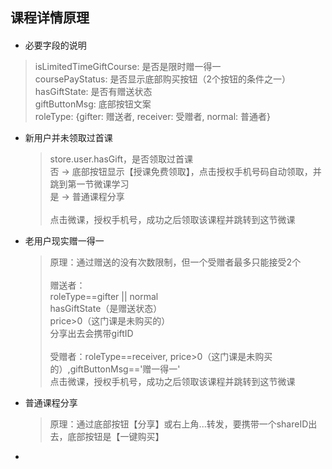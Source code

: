 ## 课程详情原理 ##
#### ####
* 必要字段的说明
 > isLimitedTimeGiftCourse: 是否是限时赠一得一 <br/>
   coursePayStatus: 是否显示底部购买按钮（2个按钮的条件之一） <br/>
   hasGiftState: 是否有赠送状态 <br/>
   giftButtonMsg: 底部按钮文案 <br/>
   roleType: {gifter: 赠送者, receiver: 受赠者, normal: 普通者} <br/>

* 新用户并未领取过首课
    > store.user.hasGift，是否领取过首课 <br/>
      否 → 底部按钮显示【授课免费领取】，点击授权手机号码自动领取，并跳到第一节微课学习 <br />
      是 → 普通课程分享 <br />
      <br />
      点击微课，授权手机号，成功之后领取该课程并跳转到这节微课
     
* 老用户现实赠一得一
    > 原理：通过赠送的没有次数限制，但一个受赠者最多只能接受2个<br /><br/>
      赠送者： <br/>
      roleType==gifter || normal <br/> 
      hasGiftState（是赠送状态） <br/>
      price>0（这门课是未购买的） <br/>
      分享出去会携带giftID <br/>
      <br/>
      受赠者：roleType==receiver, price>0（这门课是未购买的）,giftButtonMsg=='赠一得一' <br />                                                                点击微课，授权手机号，成功之后领取该课程并跳转到这节微课

* 普通课程分享
    > 原理：通过底部按钮【分享】或右上角...转发，要携带一个shareID出去，底部按钮是【一键购买】

* 
